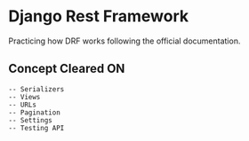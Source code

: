 # Django Rest Framework
Practicing how DRF works following the official documentation. 

## Concept Cleared ON
```
-- Serializers
-- Views
-- URLs
-- Pagination
-- Settings
-- Testing API
```